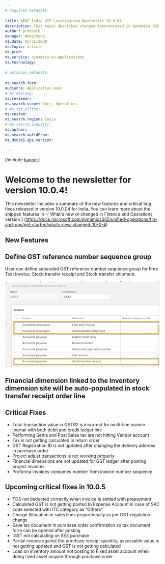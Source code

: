 ```yaml
---
# required metadata

title: APAC India GST Localization Newsletter 10.0.04
description: This topic describes changes incorporated in Dynamics 365 Application version 10.0.04
author: prabhatb
manager: Wangcheng
ms.date: 05/31/2020
ms.topic: article
ms.prod: 
ms.service: dynamics-ax-applications
ms.technology: 

# optional metadata

ms.search.form: 
audience: Application User
# ms.devlang: 
ms.reviewer: 
ms.search.scope: Core, Operations
# ms.tgt_pltfrm: 
ms.custom: 
ms.search.region: India
# ms.search.industry: 
ms.author: 
ms.search.validFrom: 
ms.dyn365.ops.version: 

---
```

[!include [banner](../includes/banner.md)]

# Welcome to the newsletter for version 10.0.4! 

This newsletter includes a summary of the new features and critical bug fixes released in version 10.0.04 for India.
You can learn more about the shipped features in 
-[ What's new or changed in Finance and Operations version ] (https://docs.microsoft.com/dynamics365/unified-operations/fin-and-ops/get-started/whats-new-changed-10-0-4)

## New Features
## Define GST reference number sequence group

User can define separated GST reference number sequence group for Free Text Invoice, Stock transfer receipt and Stock transfer shipment. 
 
 ![](media/GST-reference-number-sequence-group-1-10-0-04.PNG)
 
 ## Financial dimension linked to the inventory dimension site will be auto-populated in stock transfer receipt order line
 

## Critical Fixes 

- Total transaction value in GSTR2 is incorrect for multi-line invoice journal with both debit and credit ledger line
-	Performing Settle and Post Sales tax are not hitting Vendor account
-	Tax is not getting calculated in return order
-	GST Registration ID is not updated after changing the delivery address in purchase order
-	Project adjust transactions is not working properly
-	Financial dimensions are not updated for GST ledger after posting project invoices
-	Proforma Invoices consumes number from invoice number sequence


## Upcoming critical fixes in 10.0.5 

- TDS not deducted correctly when invoice is settled with prepayment
-	Calculated GST is not getting posted to Expense Account in case of SAC code selected with ITC category as “Others”
-	Charge Allocation in sales lines proportionally as per GST regulation change
-	Save tax document in purchase order confirmation so tax document form can be opened after posting
-	IGST not calculating on SEZ purchase
-	Partial invoice against the purchase receipt quantity, assessable value is not getting updated and GST is not getting calculated 
-	Load on inventory amount not posting to Fixed asset account when doing fixed asset acquire through purchase order
